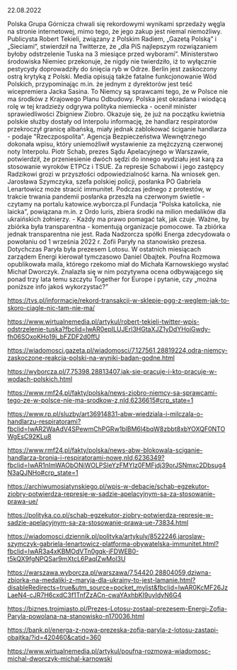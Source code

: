 22.08.2022

Polska Grupa Górnicza chwali się rekordowymi wynikami sprzedaży węgla na stronie internetowej, mimo tego, że jego zakup jest niemal niemożliwy. Publicysta Robert Tekieli, związany z Polskim Radiem, „Gazetą Polską” i „Sieciami”, stwierdził na Twitterze, że „dla PiS najlepszym rozwiązaniem byłoby odstrzelenie Tuska na 3 miesiące przed wyborami”. Ministerstwo środowiska Niemiec przekonuje, że nigdy nie twierdziło, iż to wyłącznie pestycydy doprowadziły do śnięcia ryb w Odrze. Berlin jest zaskoczony ostrą krytyką z Polski. Media opisują także fatalne funkcjonowanie Wód Polskich, przypominając m.in. że jednym z dyrektorów jest teść wicepremiera Jacka Sasina. To Niemcy są sprawcami tego, że w Polsce nie ma środków z Krajowego Planu Odbudowy. Polska jest okradana i wiodącą rolę w tej kradzieży odgrywa polityka niemiecka - ocenił minister sprawiedliwości Zbigniew Ziobro. Okazuje się, że już na początku kwietnia polskie służby dostały od Interpolu informację, że handlarz respiratorów przekroczył granicę albańską, miały jednak zablokować ściganie handlarza - podaje "Rzeczpospolita". Agencja Bezpieczeństwa Wewnętrznego dokonała wpisu, który uniemożliwił wystawienie za mężczyzną czerwonej noty Interpolu. Piotr Schab, prezes Sądu Apelacyjnego w Warszawie, potwierdził, że przeniesienie dwóch sędzi do innego wydziału jest karą za stosowanie wyroków ETPCz i TSUE. Za represje Schabowi i jego zastępcy Radzikowi grozi w przyszłości odpowiedzialność karna. Na wniosek gen. Jarosława Szymczyka, szefa polskiej policji, posłanka PO Gabriela Lenartowicz może stracić immunitet. Podczas jednego z protestów, w trakcie trwania pandemii posłanka przeszła na czerwonym świetle - czytamy na portalu katowice.wyborcza.pl Fundacja "Polska katolicka, nie laicka", powiązana m.in. z Ordo Iuris, zbiera środki na milion medalików dla ukraińskich żołnierzy. - Każdy ma prawo pomagać tak, jak czuje. Ważne, by zbiórka była transparentna - komentują organizacje pomocowe. Ta zbiórka jednak transparentna nie jest. Rada Nadzorcza spółki Energa zdecydowała o powołaniu od 1 września 2022 r. Zofii Paryły na stanowisko prezesa. Dotychczas Paryła była prezesem Lotosu. W ostatnich miesiącach zarządem Energi kierował tymczasowo Daniel Obajtek. Poufna Rozmowa opublikowała maila, którego rzekomo miał do Michała Karnowskiego wysłać Michał Dworczyk. Znalazła się w nim pozytywna ocena odbywającego się ponad trzy lata temu szczytu Together for Europe i pytanie, czy „można poniższe info jakoś wykorzystać?”

https://tvs.pl/informacje/rekord-transakcji-w-sklepie-pgg-z-weglem-jak-to-skoro-ciagle-nic-tam-nie-ma/

https://www.wirtualnemedia.pl/artykul/robert-tekieli-twitter-wpis-odstrzelenie-tuska?fbclid=IwAR0epILUJErl3HGtaXJZ1yDdYHoiGwdy-fh06SOxoKHo19j_bFZDF2d0ffU

https://wiadomosci.gazeta.pl/wiadomosci/7,127561,28819224,odra-niemcy-zaskoczone-reakcja-polski-na-wyniki-badan-godne.html

https://wyborcza.pl/7,75398,28813407,jak-sie-pracuje-i-kto-pracuje-w-wodach-polskich.html

https://www.rmf24.pl/fakty/polska/news-ziobro-niemcy-sa-sprawcami-tego-ze-w-polsce-nie-ma-srodkow-z,nId,6236615#crp_state=1

https://www.rp.pl/sluzby/art36914831-abw-wiedziala-i-milczala-o-handlarzu-respiratorami?fbclid=IwAR2WaAdV4SPewmChPGRw1blBM6l4bqW8zbbt8xbYOXQF0NTOWgEsC92KLu8

https://www.rmf24.pl/fakty/polska/news-abw-blokowala-sciganie-handlarza-bronia-i-respiratorami-nowe,nId,6236349?fbclid=IwAR1nImWAObONiWOLPSIeYzFMYIz0FMFjdj39orJSNmxc2Dbsug4N3aQJNHo#crp_state=1

https://archiwumosiatynskiego.pl/wpis-w-debacie/schab-egzekutor-ziobry-potwierdza-represje-w-sadzie-apelacyjnym-sa-za-stosowanie-prawa-ue/

https://polityka.co.pl/schab-egzekutor-ziobry-potwierdza-represje-w-sadzie-apelacyjnym-sa-za-stosowanie-prawa-ue-73834.html

https://wiadomosci.dziennik.pl/polityka/artykuly/8522246,jaroslaw-szymczyk-gabriela-lenartowicz-platforma-obywatelska-immunitet.html?fbclid=IwAR3a4xKBMOdVTn0gqk-jFDWEB0-t5kQX9fgNPQSar9mXtcL6PaqIZwMol3U

https://warszawa.wyborcza.pl/warszawa/7,54420,28804059,dziwna-zbiorka-na-medaliki-z-maryja-dla-ukrainy-to-jest-lamanie.html?disableRedirects=true&utm_source=pocket_mylist&fbclid=IwAR0KcMF26JzLaeN4-cJR7H6cxdC3f1TnfZzACn-cwaYAxhbKI9uyIdyN6G4

https://biznes.trojmiasto.pl/Prezes-Lotosu-zostaal-prezesem-Energi-Zofia-Paryla-powolana-na-stanowisko-n170036.html

https://bank.pl/energa-z-nowa-prezeska-zofia-paryla-z-lotosu-zastapi-obajtka/?id=420460&catid=360

https://www.wirtualnemedia.pl/artykul/poufna-rozmowa-wiadomosc-michal-dworczyk-michal-karnowski